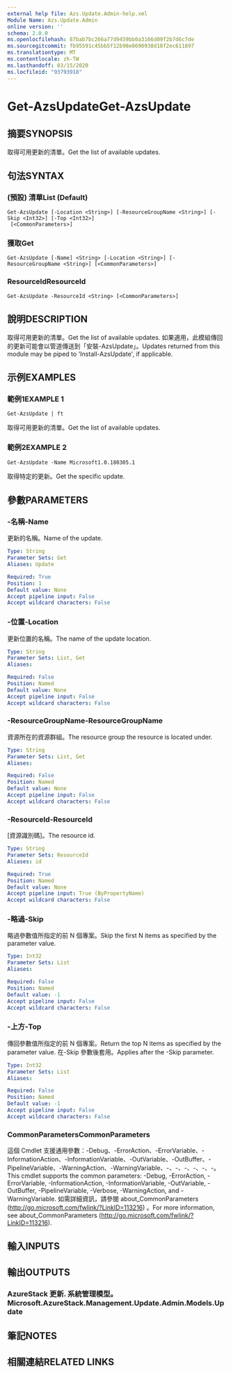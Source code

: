 ```yaml
---
external help file: Azs.Update.Admin-help.xml
Module Name: Azs.Update.Admin
online version: ''
schema: 2.0.0
ms.openlocfilehash: 87bab7bc266a77d9459bb0a3166d09f2b7d6c7de
ms.sourcegitcommit: fb95591c45bb5f12b98e0690938d18f2ec611897
ms.translationtype: MT
ms.contentlocale: zh-TW
ms.lasthandoff: 03/15/2020
ms.locfileid: "93793918"
---
```

# <span data-ttu-id="d5ce2-101">Get-AzsUpdate</span><span class="sxs-lookup"><span data-stu-id="d5ce2-101">Get-AzsUpdate</span></span>

## <span data-ttu-id="d5ce2-102">摘要</span><span class="sxs-lookup"><span data-stu-id="d5ce2-102">SYNOPSIS</span></span>
<span data-ttu-id="d5ce2-103">取得可用更新的清單。</span><span class="sxs-lookup"><span data-stu-id="d5ce2-103">Get the list of available updates.</span></span>

## <span data-ttu-id="d5ce2-104">句法</span><span class="sxs-lookup"><span data-stu-id="d5ce2-104">SYNTAX</span></span>

### <span data-ttu-id="d5ce2-105"> (預設) 清單</span><span class="sxs-lookup"><span data-stu-id="d5ce2-105">List (Default)</span></span>
```
Get-AzsUpdate [-Location <String>] [-ResourceGroupName <String>] [-Skip <Int32>] [-Top <Int32>]
 [<CommonParameters>]
```

### <span data-ttu-id="d5ce2-106">獲取</span><span class="sxs-lookup"><span data-stu-id="d5ce2-106">Get</span></span>
```
Get-AzsUpdate [-Name] <String> [-Location <String>] [-ResourceGroupName <String>] [<CommonParameters>]
```

### <span data-ttu-id="d5ce2-107">ResourceId</span><span class="sxs-lookup"><span data-stu-id="d5ce2-107">ResourceId</span></span>
```
Get-AzsUpdate -ResourceId <String> [<CommonParameters>]
```

## <span data-ttu-id="d5ce2-108">說明</span><span class="sxs-lookup"><span data-stu-id="d5ce2-108">DESCRIPTION</span></span>
<span data-ttu-id="d5ce2-109">取得可用更新的清單。</span><span class="sxs-lookup"><span data-stu-id="d5ce2-109">Get the list of available updates.</span></span> <span data-ttu-id="d5ce2-110">如果適用，此模組傳回的更新可能會以管道傳送到「安裝-AzsUpdate」。</span><span class="sxs-lookup"><span data-stu-id="d5ce2-110">Updates returned from this module may be piped to 'Install-AzsUpdate', if applicable.</span></span>

## <span data-ttu-id="d5ce2-111">示例</span><span class="sxs-lookup"><span data-stu-id="d5ce2-111">EXAMPLES</span></span>

### <span data-ttu-id="d5ce2-112">範例1</span><span class="sxs-lookup"><span data-stu-id="d5ce2-112">EXAMPLE 1</span></span>
```
Get-AzsUpdate | ft
```

<span data-ttu-id="d5ce2-113">取得可用更新的清單。</span><span class="sxs-lookup"><span data-stu-id="d5ce2-113">Get the list of available updates.</span></span>

### <span data-ttu-id="d5ce2-114">範例2</span><span class="sxs-lookup"><span data-stu-id="d5ce2-114">EXAMPLE 2</span></span>
```
Get-AzsUpdate -Name Microsoft1.0.180305.1
```

<span data-ttu-id="d5ce2-115">取得特定的更新。</span><span class="sxs-lookup"><span data-stu-id="d5ce2-115">Get the specific update.</span></span>

## <span data-ttu-id="d5ce2-116">參數</span><span class="sxs-lookup"><span data-stu-id="d5ce2-116">PARAMETERS</span></span>

### <span data-ttu-id="d5ce2-117">-名稱</span><span class="sxs-lookup"><span data-stu-id="d5ce2-117">-Name</span></span>
<span data-ttu-id="d5ce2-118">更新的名稱。</span><span class="sxs-lookup"><span data-stu-id="d5ce2-118">Name of the update.</span></span>

```yaml
Type: String
Parameter Sets: Get
Aliases: Update

Required: True
Position: 1
Default value: None
Accept pipeline input: False
Accept wildcard characters: False
```

### <span data-ttu-id="d5ce2-119">-位置</span><span class="sxs-lookup"><span data-stu-id="d5ce2-119">-Location</span></span>
<span data-ttu-id="d5ce2-120">更新位置的名稱。</span><span class="sxs-lookup"><span data-stu-id="d5ce2-120">The name of the update location.</span></span>

```yaml
Type: String
Parameter Sets: List, Get
Aliases:

Required: False
Position: Named
Default value: None
Accept pipeline input: False
Accept wildcard characters: False
```

### <span data-ttu-id="d5ce2-121">-ResourceGroupName</span><span class="sxs-lookup"><span data-stu-id="d5ce2-121">-ResourceGroupName</span></span>
<span data-ttu-id="d5ce2-122">資源所在的資源群組。</span><span class="sxs-lookup"><span data-stu-id="d5ce2-122">The resource group the resource is located under.</span></span>

```yaml
Type: String
Parameter Sets: List, Get
Aliases:

Required: False
Position: Named
Default value: None
Accept pipeline input: False
Accept wildcard characters: False
```

### <span data-ttu-id="d5ce2-123">-ResourceId</span><span class="sxs-lookup"><span data-stu-id="d5ce2-123">-ResourceId</span></span>
<span data-ttu-id="d5ce2-124">[資源識別碼]。</span><span class="sxs-lookup"><span data-stu-id="d5ce2-124">The resource id.</span></span>

```yaml
Type: String
Parameter Sets: ResourceId
Aliases: id

Required: True
Position: Named
Default value: None
Accept pipeline input: True (ByPropertyName)
Accept wildcard characters: False
```

### <span data-ttu-id="d5ce2-125">-略過</span><span class="sxs-lookup"><span data-stu-id="d5ce2-125">-Skip</span></span>
<span data-ttu-id="d5ce2-126">略過參數值所指定的前 N 個專案。</span><span class="sxs-lookup"><span data-stu-id="d5ce2-126">Skip the first N items as specified by the parameter value.</span></span>

```yaml
Type: Int32
Parameter Sets: List
Aliases:

Required: False
Position: Named
Default value: -1
Accept pipeline input: False
Accept wildcard characters: False
```

### <span data-ttu-id="d5ce2-127">-上方</span><span class="sxs-lookup"><span data-stu-id="d5ce2-127">-Top</span></span>
<span data-ttu-id="d5ce2-128">傳回參數值所指定的前 N 個專案。</span><span class="sxs-lookup"><span data-stu-id="d5ce2-128">Return the top N items as specified by the parameter value.</span></span>
<span data-ttu-id="d5ce2-129">在-Skip 參數後套用。</span><span class="sxs-lookup"><span data-stu-id="d5ce2-129">Applies after the -Skip parameter.</span></span>

```yaml
Type: Int32
Parameter Sets: List
Aliases:

Required: False
Position: Named
Default value: -1
Accept pipeline input: False
Accept wildcard characters: False
```

### <span data-ttu-id="d5ce2-130">CommonParameters</span><span class="sxs-lookup"><span data-stu-id="d5ce2-130">CommonParameters</span></span>
<span data-ttu-id="d5ce2-131">這個 Cmdlet 支援通用參數：-Debug、-ErrorAction、-ErrorVariable、-InformationAction、-InformationVariable、-OutVariable、-OutBuffer、-PipelineVariable、-WarningAction、-WarningVariable、-、-、-、-、-、-。</span><span class="sxs-lookup"><span data-stu-id="d5ce2-131">This cmdlet supports the common parameters: -Debug, -ErrorAction, -ErrorVariable, -InformationAction, -InformationVariable, -OutVariable, -OutBuffer, -PipelineVariable, -Verbose, -WarningAction, and -WarningVariable.</span></span> <span data-ttu-id="d5ce2-132">如需詳細資訊，請參閱 about_CommonParameters (http://go.microsoft.com/fwlink/?LinkID=113216) 。</span><span class="sxs-lookup"><span data-stu-id="d5ce2-132">For more information, see about_CommonParameters (http://go.microsoft.com/fwlink/?LinkID=113216).</span></span>

## <span data-ttu-id="d5ce2-133">輸入</span><span class="sxs-lookup"><span data-stu-id="d5ce2-133">INPUTS</span></span>

## <span data-ttu-id="d5ce2-134">輸出</span><span class="sxs-lookup"><span data-stu-id="d5ce2-134">OUTPUTS</span></span>

### <span data-ttu-id="d5ce2-135">AzureStack 更新. 系統管理模型。</span><span class="sxs-lookup"><span data-stu-id="d5ce2-135">Microsoft.AzureStack.Management.Update.Admin.Models.Update</span></span>

## <span data-ttu-id="d5ce2-136">筆記</span><span class="sxs-lookup"><span data-stu-id="d5ce2-136">NOTES</span></span>

## <span data-ttu-id="d5ce2-137">相關連結</span><span class="sxs-lookup"><span data-stu-id="d5ce2-137">RELATED LINKS</span></span>
